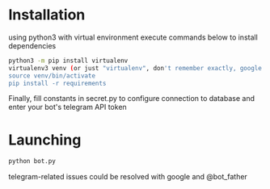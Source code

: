# Installation
using python3 with virtual environment execute commands below to install dependencies
```sh
python3 -m pip install virtualenv
virtualenv3 venv (or just "virtualenv", don't remember exactly, google for virtualenv for details)
source venv/bin/activate
pip install -r requirements
```

Finally, fill constants in secret.py to configure connection to database and enter your bot's telegram API token


# Launching
```sh
python bot.py
```

telegram-related issues could be resolved with google and @bot_father

